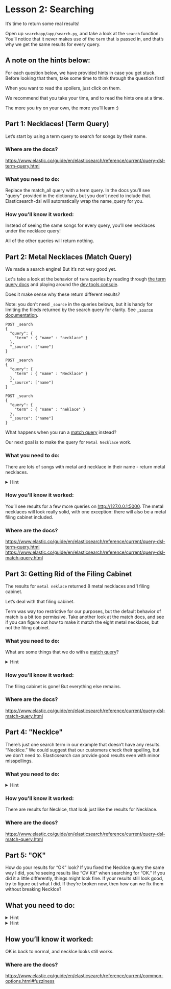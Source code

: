 # Lesson 2: Searching
It’s time to return some real results!

Open up `searchapp/app/search.py`, and take a look at the `search` function. You’ll notice that it never makes use of the `term` that is passed in, and that’s why we get the same results for every query.


## A note on the hints below:
For each question below, we have provided hints in case you get stuck. Before looking that them, take some time to think through the question first!

When you want to read the spoilers, just click on them.

We recommend that you take your time, and to read the hints one at a time.

The more you try on your own, the more you’ll learn :)


## Part 1: Necklaces! (Term Query)
Let’s start by using a term query to search for songs by their name.

### Where are the docs?
https://www.elastic.co/guide/en/elasticsearch/reference/current/query-dsl-term-query.html

### What you need to do:
Replace the match_all query with a term query. In the docs you’ll see "query" provided in the dictionary, but you don’t need to include that. Elasticsearch-dsl will automatically wrap the name_query for you.

### How you’ll know it worked:
Instead of seeing the same songs for every query, you’ll see necklaces under the necklace query!

All of the other queries will return nothing.


## Part 2: Metal Necklaces (Match Query)
We made a search engine! But it’s not very good yet.

Let's take a look at the behavior of `term` queries by reading through [the term query docs](https://www.elastic.co/guide/en/elasticsearch/reference/current/query-dsl-term-query.html) and playing around the [dev tools console](http://localhost:5601/app/kibana#/dev_tools/console).

Does it make sense why these return different results?

Note: you don't need `_source` in the queries belows, but it is handy for limiting the fileds returned by the search query for clarity. See [`_source` documentation](https://www.elastic.co/guide/en/elasticsearch/reference/current/mapping-source-field.html).

```
POST _search
{
  "query": {
    "term" : { "name" : "necklace" }
  },
  "_source": ["name"]
}
```
```
POST _search
{
  "query": {
    "term" : { "name" : "Necklace" }
  },
  "_source": ["name"]
}
```
```
POST _search
{
  "query": {
    "term" : { "name" : "neklace" }
  },
  "_source": ["name"]
}
```

What happens when you run a [match query](https://www.elastic.co/guide/en/elasticsearch/reference/current/query-dsl-match-query.html) instead?

Our next goal is to make the query for `Metal Necklace` work.

### What you need to do:
There are lots of songs with metal and necklace in their name - return metal necklaces.

<details>
<summary>Hint</summary>
Replace your term query with a match query.
</details>

### How you’ll know it worked:
You’ll see results for a few more queries on http://127.0.0.1:5000. The metal necklaces will look really solid, with one exception: there will also be a metal filing cabinet included.

### Where are the docs?
https://www.elastic.co/guide/en/elasticsearch/reference/current/query-dsl-term-query.html
https://www.elastic.co/guide/en/elasticsearch/reference/current/query-dsl-match-query.html


## Part 3: Getting Rid of the Filing Cabinet
The results for `metal neklace` returned 8 metal necklaces and 1 filing cabinet.

Let’s deal with that filing cabinet.

Term was way too restrictive for our purposes, but the default behavior of match is a bit too permissive. Take another look at the match docs, and see if you can figure out how to make it match the eight metal necklaces, but not the filing cabinet.

### What you need to do:
What are some things that we do with a [match query](https://www.elastic.co/guide/en/elasticsearch/reference/current/query-dsl-match-query.html)?

<details>
<summary>Hint</summary>
The critical section of the documentation is right at the top, under match.
Setting the operator flag to and will exclude the filing cabinet, without excluding any of our desired results.
The match query should contain a single key called “name,” the field your searching. The name key should map to a dictionary containing a query key, and the operator key.
</details>

### How you’ll know it worked:
The filing cabinet is gone! But everything else remains.

### Where are the docs?
https://www.elastic.co/guide/en/elasticsearch/reference/current/query-dsl-match-query.html


## Part 4: "Necklce"
There’s just one search term in our example that doesn’t have any results. “Necklce.” We could suggest that our customers check their spelling, but we don’t need to. Elasticsearch can provide good results even with minor misspellings.

### What you need to do:
<details>
<summary>Hint</summary>
The critical section of the documentation is Fuzziness.
You can add `{“fuzziness”: 2}` right next to the operator setting.
</details>

### How you’ll know it worked:
There are results for Necklce, that look just like the results for Necklace.

### Where are the docs?
https://www.elastic.co/guide/en/elasticsearch/reference/current/query-dsl-match-query.html

## Part 5: "OK"
How do your results for “OK” look? If you fixed the Necklce query the same way I did, you’re seeing results like “OV Kit” when searching for “OK.” If you did it a little differently, things might look fine. If your results still look good, try to figure out what I did. If they’re broken now, then how can we fix them without breaking Necklce?

## What you need to do:
<details>
<summary>Hint</summary>
The difference between seeing a bunch of OV Kit, and getting good results is caused by the value of the fuzziness key.
You’ve only got a few choices for the fuzziness value. Try it with 2 and try it with AUTO.
</details>

<details>
<summary>Hint</summary>
The critical section of the documentation is under [`AUTO`](https://www.elastic.co/guide/en/elasticsearch/reference/current/common-options.html#fuzziness
):
generates an edit distance based on the length of the term. Low and high distance arguments may be optionally provided AUTO:[low],[high], if not specified, the default values are 3 and 6, equivalent to AUTO:3,6 that make for lengths:
</details>


## How you’ll know it worked:
OK is back to normal, and necklce looks still works.

### Where are the docs?
https://www.elastic.co/guide/en/elasticsearch/reference/current/common-options.html#fuzziness
